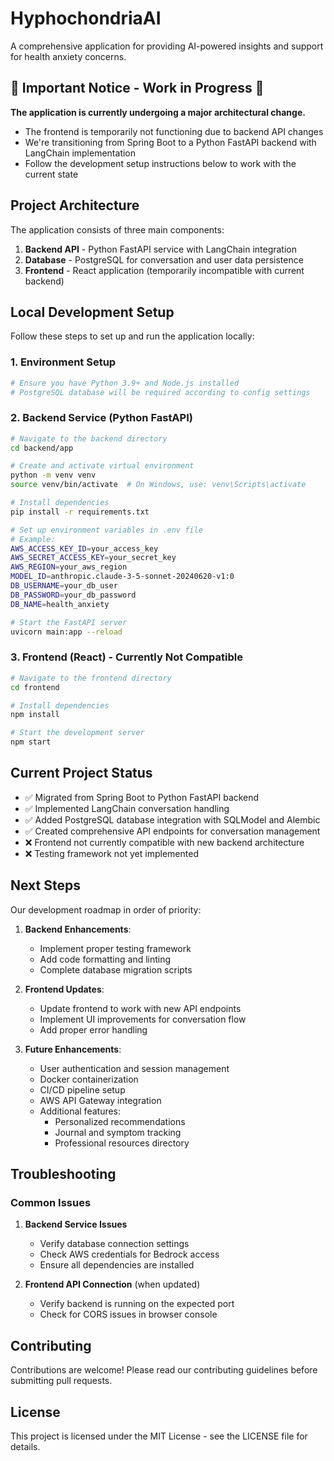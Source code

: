 # HyphochondriaAI

A comprehensive application for providing AI-powered insights and support for health anxiety concerns.

## 🚨 Important Notice - Work in Progress 🚨

**The application is currently undergoing a major architectural change.**

- The frontend is temporarily not functioning due to backend API changes
- We're transitioning from Spring Boot to a Python FastAPI backend with LangChain implementation
- Follow the development setup instructions below to work with the current state

## Project Architecture

The application consists of three main components:

1. **Backend API** - Python FastAPI service with LangChain integration
2. **Database** - PostgreSQL for conversation and user data persistence
3. **Frontend** - React application (temporarily incompatible with current backend)

## Local Development Setup

Follow these steps to set up and run the application locally:

### 1. Environment Setup

```bash
# Ensure you have Python 3.9+ and Node.js installed
# PostgreSQL database will be required according to config settings
```

### 2. Backend Service (Python FastAPI)

```bash
# Navigate to the backend directory
cd backend/app

# Create and activate virtual environment
python -m venv venv
source venv/bin/activate  # On Windows, use: venv\Scripts\activate

# Install dependencies
pip install -r requirements.txt

# Set up environment variables in .env file
# Example:
AWS_ACCESS_KEY_ID=your_access_key
AWS_SECRET_ACCESS_KEY=your_secret_key
AWS_REGION=your_aws_region
MODEL_ID=anthropic.claude-3-5-sonnet-20240620-v1:0
DB_USERNAME=your_db_user
DB_PASSWORD=your_db_password
DB_NAME=health_anxiety

# Start the FastAPI server
uvicorn main:app --reload
```

### 3. Frontend (React) - Currently Not Compatible

```bash
# Navigate to the frontend directory
cd frontend

# Install dependencies
npm install

# Start the development server
npm start
```

## Current Project Status

- ✅ Migrated from Spring Boot to Python FastAPI backend
- ✅ Implemented LangChain conversation handling
- ✅ Added PostgreSQL database integration with SQLModel and Alembic
- ✅ Created comprehensive API endpoints for conversation management
- ❌ Frontend not currently compatible with new backend architecture
- ❌ Testing framework not yet implemented

## Next Steps

Our development roadmap in order of priority:

1. **Backend Enhancements**:
   - Implement proper testing framework
   - Add code formatting and linting
   - Complete database migration scripts

2. **Frontend Updates**:
   - Update frontend to work with new API endpoints
   - Implement UI improvements for conversation flow
   - Add proper error handling

3. **Future Enhancements**:
   - User authentication and session management
   - Docker containerization
   - CI/CD pipeline setup
   - AWS API Gateway integration
   - Additional features:
     * Personalized recommendations
     * Journal and symptom tracking
     * Professional resources directory

## Troubleshooting

### Common Issues

1. **Backend Service Issues**
   * Verify database connection settings
   * Check AWS credentials for Bedrock access
   * Ensure all dependencies are installed

2. **Frontend API Connection** (when updated)
   * Verify backend is running on the expected port
   * Check for CORS issues in browser console

## Contributing

Contributions are welcome! Please read our contributing guidelines before submitting pull requests.

## License

This project is licensed under the MIT License - see the LICENSE file for details.
